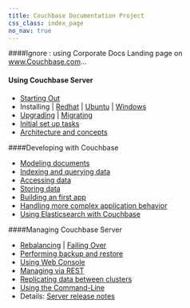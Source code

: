 ```yaml
---
title: Couchbase Documentation Project
css_class: index_page
no_nav: true
---
```


####Ignore : using Corporate Docs Landing page on www.Couchbase.com...

#### Using Couchbase Server

- [Starting Out][ref1]
- Installing | [Redhat][ref2] | [Ubuntu][ref3] | [Windows][ref4]
- [Upgrading][ref5] | [Migrating][ref6]
- [Initial set up tasks][ref7]
- [Architecture and concepts][ref8]

####Developing with Couchbase
- [Modeling documents][ref16]
- [Indexing and querying data][ref17]
- [Accessing data][ref18]
- [Storing data][ref19]
- [Building an first app][ref20]
- [Handling more complex application behavior][ref21]
- [Using Elasticsearch with Couchbase][ref22]

####Managing Couchbase Server
- [Rebalancing][ref9] | [Failing Over][ref9]
- [Performing backup and restore][ref10]
- [Using Web Console][ref11]
- [Managing via REST][ref12]
- [Replicating data between clusters][ref13]
- [Using the Command-Line][ref14]
- Details: [Server release notes][ref15]

[ref1]: server_guide.html#installing-couchbase-server
[ref2]: server_guide.html#red-hat-linux-installation
[ref3]: server_guide.html#ubuntu-linux-installation
[ref4]: server_guide.html#microsoft-windows-installation
[ref5]: server_guide.html#upgrading-to-couchbase-server-20

[ref6]: server_guide.html#migration-to-couchbase
[ref7]: server_guide.html#setting-up-couchbase-server
[ref8]: server_guide.html#architecture-and-concepts
[ref9]: server_guide.html#node-failover
[ref10]: server_guide.html#backup-and-restore

[ref11]: server_guide.html#web-console-for-administration
[ref12]: server_guide.html#using-the-rest-api
[ref13]: server_guide.html#cross-datacenter-replication-xdcr
[ref14]: server_guide.html#command-line-interface-for-administration
[ref15]: server_guide.html#appendix-release-notes

[ref16]: dev_guide.html#modeling-documents
[ref17]: dev_guide.html#finding-data-with-views
[ref18]: dev_guide.html#accessing-data-with-couchbase-sdks
[ref19]: dev_guide.html#storing-data
[ref20]: dev_guide.html#creating-your-first-application

[ref21]: dev_guide.html#advanced-topics-in-development
[ref22]: elasticsearch_guide.html

